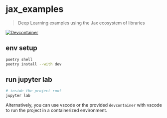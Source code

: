 # jax_examples

> Deep Learning examples using the Jax ecosystem of libraries

[![Devcontainer](https://github.com/ShawonAshraf/jax_examples/actions/workflows/docker-image.yml/badge.svg)](https://github.com/ShawonAshraf/jax_examples/actions/workflows/docker-image.yml)

## env setup

```bash
poetry shell
poetry install --with dev
```

## run jupyter lab

```bash
# inside the project root
jupyter lab
```

Alternatively, you can use vscode or  the provided `devcontainer` with vscode to run the project in a containerized environment.
